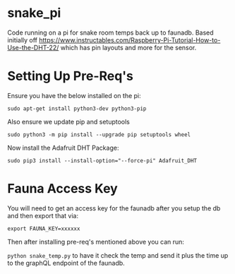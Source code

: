 # snake_pi
Code running on a pi for snake room temps back up to faunadb.  Based initially off https://www.instructables.com/Raspberry-Pi-Tutorial-How-to-Use-the-DHT-22/ which has pin layouts and more for the sensor.

# Setting Up Pre-Req's
Ensure you have the below installed on the pi:

`sudo apt-get install python3-dev python3-pip`

Also ensure we update pip and setuptools

`sudo python3 -m pip install --upgrade pip setuptools wheel`

Now install the Adafruit DHT Package:

`sudo pip3 install --install-option="--force-pi" Adafruit_DHT`

# Fauna Access Key
You will need to get an access key for the faunadb after you setup the db and then export that via:

`export FAUNA_KEY=xxxxxx`

Then after installing pre-req's mentioned above you can run:

`python snake_temp.py` to have it check the temp and send it plus the time up to the graphQL endpoint of the faunadb.
